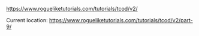 https://www.rogueliketutorials.com/tutorials/tcod/v2/

Current location:
https://www.rogueliketutorials.com/tutorials/tcod/v2/part-9/